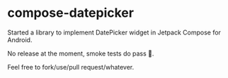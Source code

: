 # compose-datepicker
Started a library to implement DatePicker widget in Jetpack Compose for Android.

No release at the moment, smoke tests do pass 🤞.

Feel free to fork/use/pull request/whatever.

